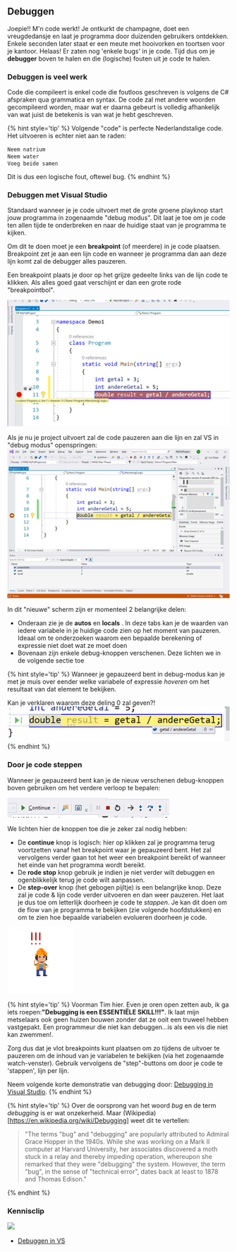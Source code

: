 ## Debuggen

Joepie!! M'n code werkt! Je ontkurkt de champagne, doet een vreugdedansje en laat je programma door duizenden gebruikers ontdekken. Enkele seconden later staat er een meute met hooivorken en toortsen voor je kantoor. Helaas! Er zaten nog 'enkele bugs' in je code. 
Tijd dus om je **debugger** boven te halen en die (logische) fouten uit je code te halen.

### Debuggen is veel werk

Code die compileert is enkel code die foutloos geschreven is volgens de C# afspraken qua grammatica en syntax. De code zal met andere woorden gecompileerd worden, maar wat er daarna gebeurt is volledig afhankelijk van wat juist de betekenis is van wat je hebt geschreven.

{% hint style='tip' %}
Volgende "code" is perfecte Nederlandstalige code. Het uitvoeren is echter niet aan te raden:
<!---{line-numbers:false}--->
```text
Neem natrium
Neem water
Voeg beide samen
```

Dit is dus een logische fout, oftewel bug.
{% endhint %}

### Debuggen met Visual Studio

Standaard wanneer je je code uitvoert met de grote groene playknop start jouw programma in zogenaamde "debug modus". Dit laat je toe om je code ten allen tijde te onderbreken en naar de huidige staat van je programma te kijken.

Om dit te doen moet je een **breakpoint** (of meerdere) in je code plaatsen. Breakpoint zet je aan een lijn code en wanneer je programma dan aan deze lijn komt zal de debugger alles pauzeren.

Een breakpoint plaats je door op het grijze gedeelte links van de lijn code te klikken. Als alles goed gaat verschijnt er dan een grote rode "breakpointbol".
<!--- {height:30%} --->
![Een breakpoint aan lijn 11. De code uitvoer zal dus nog wel lijn 10 uitvoeren, maar niet lijn 11](../assets/1_csharpbasics/breakpoint.png)

Als je nu je project uitvoert zal de code pauzeren aan die lijn en zal VS in "debug modus" openspringen:
![VS in debug mode](../assets/1_csharpbasics/debugmode.png)

In dit "nieuwe" scherm zijn er momenteel 2 belangrijke delen:
* Onderaan zie je de **autos** en **locals** . In deze tabs kan je de waarden van iedere variabele in je huidige code zien op het moment van pauzeren. Ideaal om te onderzoeken waarom een bepaalde berekening of expressie niet doet wat ze moet doen
* Bovenaan zijn enkele debug-knoppen verschenen. Deze lichten we in de volgende sectie toe

{% hint style='tip' %}
Wanneer je gepauzeerd bent in debug-modus kan je met je muis over eender welke variabele of expressie *hoveren* om het resultaat van dat element te bekijken.

Kan je verklaren waarom deze deling 0 zal geven?!
![0? Nul?! NUL?!!!](../assets/1_csharpbasics/debugbug.png)
{% endhint %}

### Door je code steppen

Wanneer je gepauzeerd bent kan je de nieuw verschenen debug-knoppen boven gebruiken om het verdere verloop te bepalen:

![Debug knoppen](../assets/1_csharpbasics/debugmove.png)

We lichten hier de knoppen toe die je zeker zal nodig hebben:
* De **continue** knop is logisch: hier op klikken zal je programma terug voortzetten vanaf het breakpoint waar je gepauzeerd bent. Het zal vervolgens verder gaan tot het weer een breakpoint bereikt of wanneer het einde van het programma wordt bereikt.
* De **rode stop** knop gebruik je indien je niet verder wilt debuggen en ogenblikkelijk terug je code wilt aanpassen.
* De **step-over** knop (het gebogen pijltje) is een belangrijke knop. Deze zal je code & lijn code verder uitvoeren en dan weer pauzeren. Het laat je dus toe om letterlijk doorheen je code te *stappen*. Je kan dit doen om de flow van je programma te bekijken (zie volgende hoofdstukken) en om te zien hoe bepaalde variabelen evolueren doorheen je code. 

<!--- {height:50%} --->
![](../assets/attention.png)

{% hint style='tip' %}
Voorman Tim hier. Even je oren open zetten aub, ik ga iets roepen:**"Debugging is een ESSENTIËLE SKILL!!!"**. Ik laat mijn metselaars ook geen huizen bouwen zonder dat ze ooit een truweel hebben vastgepakt. Een programmeur die niet kan debuggen...is als een vis die niet kan zwemmen!. 
 
 Zorg dus dat je vlot breakpoints kunt plaatsen om zo tijdens de uitvoer te pauzeren om de inhoud van je variabelen te bekijken (via het zogenaamde watch-venster). Gebruik vervolgens de "step"-buttons om door je code te 'stappen', lijn per lijn.

Neem volgende korte demonstratie van debugging door: [Debugging in Visual Studio](https://tutorials.visualstudio.com/vs-get-started/debugging).
{% endhint %}


{% hint style='tip' %}
Over de oorsprong van het woord *bug* en de term *debugging* is er wat onzekerheid. Maar (Wikipedia)[https://en.wikipedia.org/wiki/Debugging] weet dit te vertellen:

> "The terms "bug" and "debugging" are popularly attributed to Admiral Grace Hopper in the 1940s. While she was working on a Mark II computer at Harvard University, her associates discovered a moth stuck in a relay and thereby impeding operation, whereupon she remarked that they were "debugging" the system. However, the term "bug", in the sense of "technical error", dates back at least to 1878 and Thomas Edison."

{% endhint %}

<!---NOBOOKSTART--->
### Kennisclip
![](../assets/infoclip.png)
* [Debuggen in VS ](https://ap.cloud.panopto.eu/Panopto/Pages/Viewer.aspx?id=a78b3bf5-ef96-4c2a-8248-a976006fabd1)
<!---NOBOOKEND--->

